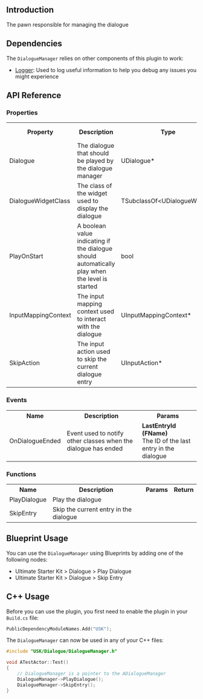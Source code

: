 ## Introduction
The pawn responsible for managing the dialogue

## Dependencies
The <code>DialogueManager</code> relies on other components of this plugin to work:
<ul>
	<li><a href="../logger">Logger</a>: Used to log useful information to help you debug any issues you might experience</li>
</ul>

## API Reference
### Properties
<table>
	<tr>
		<th>Property</th>
		<th>Description</th>
		<th>Type</th>
		<th>Default Value</th>
	</tr>
	<tr>
		<td>Dialogue</td>
		<td>The dialogue that should be played by the dialogue manager</td>
		<td>UDialogue*</td>
		<td><code>nullptr</code></td>
	</tr>
	<tr>
		<td>DialogueWidgetClass</td>
		<td>The class of the widget used to display the dialogue</td>
		<td>TSubclassOf&lt;UDialogueWidget&gt;</td>
		<td></td>
	</tr>
	<tr>
		<td>PlayOnStart</td>
		<td>A boolean value indicating if the dialogue should automatically play when the level is started</td>
		<td>bool</td>
		<td>true</td>
	</tr>
	<tr>
		<td>InputMappingContext</td>
		<td>The input mapping context used to interact with the dialogue</td>
		<td>UInputMappingContext*</td>
		<td><code>nullptr</code></td>
	</tr>
	<tr>
		<td>SkipAction</td>
		<td>The input action used to skip the current dialogue entry</td>
		<td>UInputAction*</td>
		<td><code>nullptr</code></td>
	</tr>
</table>

### Events
<table>
	<tr>
		<th>Name</th>
		<th>Description</th>
		<th>Params</th>
	</tr>
	<tr>
		<td>OnDialogueEnded</td>
		<td>Event used to notify other classes when the dialogue has ended</td>
		<td><strong>LastEntryId (FName)</strong><br/>The ID of the last entry in the dialogue</td>
	</tr>
</table>

### Functions
<table>
	<tr>
		<th>Name</th>
		<th>Description</th>
		<th>Params</th>
		<th>Return</th>
	</tr>
	<tr>
		<td>PlayDialogue</td>
		<td>Play the dialogue</td>
		<td></td>
		<td></td>
	</tr>
	<tr>
		<td>SkipEntry</td>
		<td>Skip the current entry in the dialogue</td>
		<td></td>
		<td></td>
	</tr>
</table>

## Blueprint Usage
You can use the <code>DialogueManager</code> using Blueprints by adding one of the following nodes:
<ul>
	<li>Ultimate Starter Kit > Dialogue > Play Dialogue</li>
	<li>Ultimate Starter Kit > Dialogue > Skip Entry</li>
</ul>

## C++ Usage
Before you can use the plugin, you first need to enable the plugin in your <code>Build.cs</code> file:
```c++
PublicDependencyModuleNames.Add("USK");
```

The <code>DialogueManager</code> can now be used in any of your C++ files:
```c++
#include "USK/Dialogue/DialogueManager.h"

void ATestActor::Test()
{
	// DialogueManager is a pointer to the ADialogueManager
	DialogueManager->PlayDialogue();
	DialogueManager->SkipEntry();
}
```

